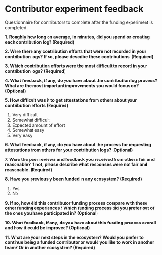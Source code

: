 # Contributor experiment feedback

Questionnaire for contributors to complete after the funding experiment is completed.



**1. Roughly how long on average, in minutes, did you spend on creating each contribution log? (Required)**



**2. Were there any contribution efforts that were not recorded in your contribution logs? If so, please describe these contributions. (Required)**



**3. Which contribution efforts were the most difficult to record in your contribution logs? (Required)**



**4. What feedback, if any, do you have about the contribution log process? What are the most important improvements you would focus on? (Optional)**



**5. How difficult was it to get attestations from others about your contribution efforts (Required)**

1. Very difficult
2. Somewhat difficult
3. Expected amount of effort
4. Somewhat easy
5. Very easy



**6. What feedback, if any, do you have about the process for requesting attestations from others for your contribution logs? (Optional)**



**7. Were the peer reviews and feedback you received from others fair and reasonable? If not, please describe what responses were not fair and reasonable. (Required)**



**8. Have you previously been funded in any ecosystem? (Required)**

1. Yes
2. No



**9. If so, how did this contributor funding process compare with these other funding experiences? Which funding process did you prefer out of the ones you have participated in? (Optional)**



**10. What feedback, if any, do you have about this funding process overall and how it could be improved? (Optional)**



**11. What are your next steps in the ecosystem? Would you prefer to continue being a funded contributor or would you like to work in another team? Or in another ecosystem? (Required)**
